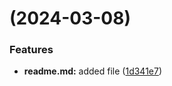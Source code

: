 #  (2024-03-08)


### Features

* **readme.md:** added file ([1d341e7](https://github.com/vvvorozheykin/git-extended/commit/1d341e742e1fbab979dc6563c7e0df4a11f7e235))




